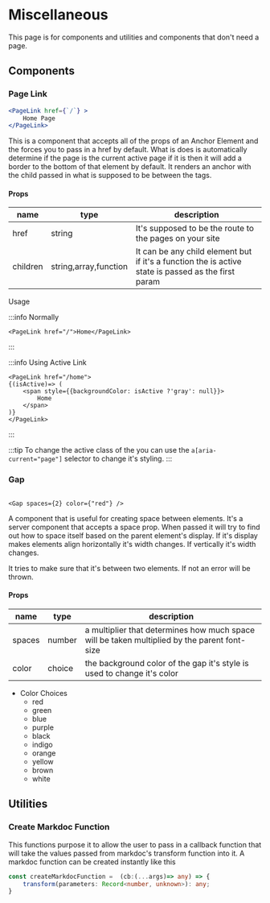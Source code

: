# Miscellaneous

This page is for components and utilities and components that don't need a page.

## Components

### Page Link

```jsx
<PageLink href={`/`} >
    Home Page
</PageLink>
```

This is a component that accepts all of the props of an Anchor Element and the forces you to pass in a href by default.
What is does is automatically determine if the page is the current active page if it is then it will
add a border to the bottom of that element by default.
It renders an anchor with the child passed in what is supposed to be between the tags.

#### Props

| name     | type                  | description                                                                                         |
| -------- | --------------------- | --------------------------------------------------------------------------------------------------- |
| href     | string                | It's supposed to be the route to the pages on your site                                             |
| children | string,array,function | It can be any child element but if it's a function the is active state is passed as the first param |

Usage

:::info Normally

```tsx
<PageLink href="/">Home</PageLink>
```

:::

:::info Using Active Link

```tsx
<PageLink href="/home">
{(isActive)=> (
    <span style={{backgroundColor: isActive ?'gray': null}}>
        Home
    </span>
)}
</PageLink>
```

:::

:::tip
To change the active class of the you can use the `a[aria-current="page"]` selector to change it's styling.
:::

### Gap

```tsx

<Gap spaces={2} color={"red"} />
```

A component that is useful for creating space between elements.
It's a server component that accepts a space prop.
When passed it will try to find out how to space itself based on
the parent element's display.
If it's display makes elements align horizontally it's width changes.
If vertically it's width changes.

It tries to make sure that it's between two elements.
If not an error will be thrown.

#### Props

| name   | type   | description                                                                                  |
| ------ | ------ | -------------------------------------------------------------------------------------------- |
| spaces | number | a multiplier that determines how much space will be taken multiplied by the parent font-size |
| color  | choice | the background color of the gap it's style is used to change it's color                      |

- Color Choices
  - red
  - green
  - blue
  - purple
  - black
  - indigo
  - orange
  - yellow
  - brown
  - white

## Utilities

### Create Markdoc Function

This functions purpose it to allow the user to pass in a callback
function that will take the values passed from markdoc's transform
function into it. A markdoc function can be created instantly like this

```ts
const createMarkdocFunction =  (cb:(...args)=> any) => {
    transform(parameters: Record<number, unknown>): any;
}
```
